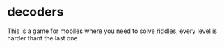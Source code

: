 # decoders
This is a game for mobiles where you need to solve riddles, every level is harder thant the last one

